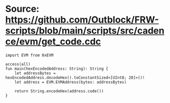 # Source: https://github.com/Outblock/FRW-scripts/blob/main/scripts/src/cadence/evm/get_code.cdc

```
import EVM from 0xEVM

access(all)
fun main(hexEncodedAddress: String): String {
    let addressBytes = hexEncodedAddress.decodeHex().toConstantSized<[UInt8; 20]>()!
    let address = EVM.EVMAddress(bytes: addressBytes)

    return String.encodeHex(address.code())
}

```